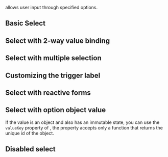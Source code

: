 <p>
  <code class="html"><ly-select></code> allows user input through specified options.
</p>

<h2 [lyTyp]="'display1'" gutter>Basic Select</h2>
<demo-view path="docs/components/select-demo/basic-select">
  <aui-basic-select></aui-basic-select>
</demo-view>

<h2 [lyTyp]="'display1'" gutter>Select with 2-way value binding</h2>
<demo-view path="docs/components/select-demo/select-with-ng-model">
  <aui-select-with-ng-model></aui-select-with-ng-model>
</demo-view>

<h2 [lyTyp]="'display1'" gutter>Select with multiple selection</h2>
<demo-view path="docs/components/select-demo/select-multiple">
  <aui-select-multiple></aui-select-multiple>
</demo-view>

<h2 [lyTyp]="'display1'" gutter>Customizing the trigger label</h2>
<demo-view path="docs/components/select-demo/select-custom-trigger">
  <aui-select-custom-trigger></aui-select-custom-trigger>
</demo-view>

<h2 [lyTyp]="'display1'" gutter>Select with reactive forms</h2>
<demo-view path="docs/components/select-demo/select-reactive-form">
  <aui-select-reactive-form></aui-select-reactive-form>
</demo-view>

<h2 [lyTyp]="'display1'" gutter>Select with option object value</h2>
<p>
  If the value is an object and also has an immutable state, you can use the <code class="html">valueKey</code> property of <code class="html"><ly-select></code>, the property accepts only a function that returns the unique id of the object.
</p>
<demo-view path="docs/components/select-demo/select-option-object-value">
  <aui-select-option-object-value></aui-select-option-object-value>
</demo-view>

<h2 [lyTyp]="'display1'" gutter>Disabled select</h2>
<demo-view path="docs/components/select-demo/select-disable">
  <aui-select-disable></aui-select-disable>
</demo-view>
